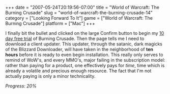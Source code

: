 +++
date = "2007-05-24T20:19:56-07:00"
title = "World of Warcraft: The Burning Crusade"
slug = "world-of-warcraft-the-burning-crusade-14"
category = ["Looking Forward To It"]
game = ["World of Warcraft: The Burning Crusade"]
platform = ["Mac"]
+++

I finally bit the bullet and clicked on the large Confirm button to begin my <a href="http://worldofwarcraft.com/burningcrusade/trial/">10 day free trial</a> of Burning Crusade.  Then the page tells me I need to download a client updater.  This updater, through the satanic, dark magicks of the Blizzard Downloader, will have taken in the neighborhood of <b>ten hours</b> before it is ready to even begin installation.  This really only serves to remind of WoW's, and every MMO's, major failing in the subscription model: rather than paying for a product, one effectively pays for <i>time</i>, time which is already a volatile and precious enough resource.  The fact that I'm not actually paying is only a minor technicality.

<i>Progress: 20\%</i>